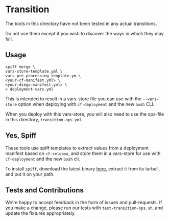 # Transition
The tools in this directory
have not been tested
in any actual transitions.

Do not use them
except if you wish to discover
the ways in which they may fail.

## Usage
```
spiff merge \
vars-store-template.yml \
vars-pre-processing-template.ym \
<your-cf-manifest.yml> \
<your-diego-manifest.yml> \
> deployment-vars.yml
```

This is intended to result
in a vars-store file you can use
with the `--vars-store` option
when deploying with `cf-deployment`
and the new `bosh` CLI.

When you deploy with this vars-store,
you will also need to use
the ops-file in this directory,
`transition-ops.yml`.

## Yes, Spiff
These tools use spiff templates
to extract values from a deployment manifest
based on `cf-release`,
and store them in a vars-store
for use with `cf-deployment`
and the new `bosh` cli.

To install `spiff`,
download the latest binary [here][spiff-releases],
extract it from its tarball,
and put it on your path.

## Tests and Contributions
We're happy to accept feedback
in the form of issues and pull-requests.
If you make a change,
please run our tests
with `test-transition-ops.sh`,
and update the fixtures appropriately.

[spiff-releases]: https://github.com/cloudfoundry-incubator/spiff/releases

